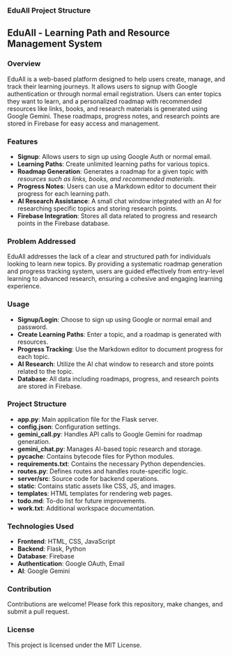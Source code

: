 ### EduAll Project Structure

## EduAll - Learning Path and Resource Management System

### Overview

EduAll is a web-based platform designed to help users create, manage, and track their learning journeys. It allows users to signup with Google authentication or through normal email registration. Users can enter topics they want to learn, and a personalized roadmap with recommended resources like links, books, and research materials is generated using Google Gemini. These roadmaps, progress notes, and research points are stored in Firebase for easy access and management.

### Features

- **Signup**: Allows users to sign up using Google Auth or normal email.
- **Learning Paths**: Create unlimited learning paths for various topics.
- **Roadmap Generation**: Generates a roadmap for a given topic with *resources such as links, books, and recommended materials*.
- **Progress Notes**: Users can use a Markdown editor to document their progress for each learning path.
- **AI Research Assistance**: A small chat window integrated with an AI for researching specific topics and storing research points.
- **Firebase Integration**: Stores all data related to progress and research points in the Firebase database.

### Problem Addressed

EduAll addresses the lack of a clear and structured path for individuals looking to learn new topics. By providing a systematic roadmap generation and progress tracking system, users are guided effectively from entry-level learning to advanced research, ensuring a cohesive and engaging learning experience.

### Usage

- **Signup/Login**: Choose to sign up using Google or normal email and password.
- **Create Learning Paths**: Enter a topic, and a roadmap is generated with resources.
- **Progress Tracking**: Use the Markdown editor to document progress for each topic.
- **AI Research**: Utilize the AI chat window to research and store points related to the topic.
- **Database**: All data including roadmaps, progress, and research points are stored in Firebase.

### Project Structure

- **app.py**: Main application file for the Flask server.
- **config.json**: Configuration settings.
- **gemini_call.py**: Handles API calls to Google Gemini for roadmap generation.
- **gemini_chat.py**: Manages AI-based topic research and storage.
- **__pycache__**: Contains bytecode files for Python modules.
- **requirements.txt**: Contains the necessary Python dependencies.
- **routes.py**: Defines routes and handles route-specific logic.
- **server/src**: Source code for backend operations.
- **static**: Contains static assets like CSS, JS, and images.
- **templates**: HTML templates for rendering web pages.
- **todo.md**: To-do list for future improvements.
- **work.txt**: Additional workspace documentation.

### Technologies Used

- **Frontend**: HTML, CSS, JavaScript
- **Backend**: Flask, Python
- **Database**: Firebase
- **Authentication**: Google OAuth, Email
- **AI**: Google Gemini

### Contribution

Contributions are welcome! Please fork this repository, make changes, and submit a pull request.

### License

This project is licensed under the MIT License.
